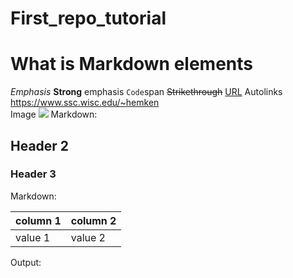 # First_repo_tutorial
# What is Markdown elements
*Emphasis*
**Strong** emphasis
`Code`span
~~Strikethrough~~
[URL](https://www.ssc.wisc.edu/~hemken)
Autolinks <https://www.ssc.wisc.edu/~hemken>	
Image ![](Graph.svg)
Markdown:

Header 2
--------
### Header 3

Markdown:

column 1 | column 2
---------|---------
value 1  | value 2
Output:
